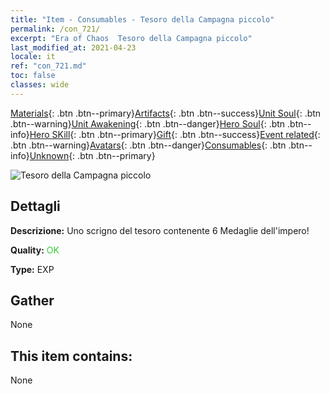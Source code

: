 ```yaml
---
title: "Item - Consumables - Tesoro della Campagna piccolo"
permalink: /con_721/
excerpt: "Era of Chaos  Tesoro della Campagna piccolo"
last_modified_at: 2021-04-23
locale: it
ref: "con_721.md"
toc: false
classes: wide
---
```

 [Materials](/ItemsIT/){: .btn .btn--primary}[Artifacts](/ItemsIT/Artifacts/){: .btn .btn--success}[Unit Soul](/ItemsIT/UnitSoul/){: .btn .btn--warning}[Unit Awakening](/ItemsIT/UnitAwakening/){: .btn .btn--danger}[Hero Soul](/ItemsIT/HeroSoul/){: .btn .btn--info}[Hero SKill](/ItemsIT/HeroSkill/){: .btn .btn--primary}[Gift](/ItemsIT/Gift/){: .btn .btn--success}[Event related](/ItemsIT/Events/){: .btn .btn--warning}[Avatars](/ItemsIT/Avatars/){: .btn .btn--danger}[Consumables](/ItemsIT/Consumables/){: .btn .btn--info}[Unknown](/ItemsIT/Unknown/){: .btn .btn--primary}

 ![Tesoro della Campagna piccolo](/images/t/i_505.png)

## Dettagli
 **Descrizione:** Uno scrigno del tesoro contenente 6 Medaglie dell'impero!

 **Quality:** <span style="color: #32CD32">OK</span>

 **Type:** EXP

## Gather

  None

## This item contains:

  None

